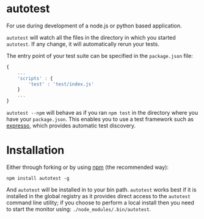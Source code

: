# autotest

For use during development of a node.js or python based application. 

`autotest` will watch all the files in the directory in which you started `autotest`. If any change, it will automatically rerun your tests.

The entry point of your test suite can be specified in the `package.json` file: 

```javascript
{
	...
	'scripts' : {
		'test' : 'test/index.js'
    }
    ...
}
```

`autotest --npm` will behave as if you ran `npm test` in the directory where you have your `package.json`. This enables you to use a test framework such as [expresso](http://visionmedia.github.com/expresso/), which provides automatic test discovery.


# Installation

Either through forking or by using [npm](http://npmjs.org) (the recommended way):

    npm install autotest -g
    
And `autotest` will be installed in to your bin path. `autotest` works best if it is installed in the global registry 
as it provides direct access to the `autotest` command line utility; if you choose to perform a local install then you need 
to start the monitor using: `./node_modules/.bin/autotest`.


